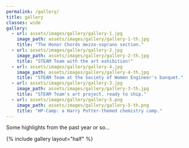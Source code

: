 ```yaml
---
permalink: /gallery/
title: gallery
classes: wide
gallery: 
  - url: assets/images/gallery/gallery-1.jpg
    image_path: assets/images/gallery/gallery-1-th.jpg
    title: "The Honor Chords mezzo-soprano section."
  - url: assets/images/gallery/gallery-2.jpg
    image_path: assets/images/gallery/gallery-2-th.jpg
    title: "STEAM Team with the art exhibition!"
  - url: assets/images/gallery/gallery-4.jpg
    image_path: assets/images/gallery/gallery-4-th.jpg
    title: "STEAM Team at the Society of Women Engineer's banquet."
  - url: assets/images/gallery/gallery-3.jpg
    image_path: assets/images/gallery/gallery-3-th.jpg
    title: "STEAM Team's art project, ready to ship."
  - url: assets/images/gallery/gallery-5.png
    image_path: assets/images/gallery/gallery-5-th.png
    title: "HP-Camp: a Harry Potter-themed chemistry camp."
---
```

Some highlights from the past year or so...

{% include gallery layout="half" %}